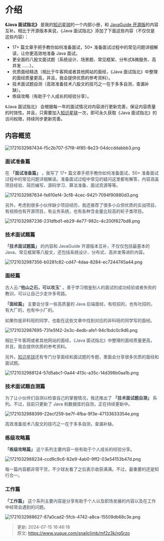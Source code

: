 # 介绍

**《Java 面试指北》** 是我的[知识星球](https://javaguide.cn/about-the-author/zhishixingqiu-two-years.html)的一个内部小册，和 [JavaGuide 开源版](https://javaguide.cn/)的内容互补。相比于开源版本来说，《Java 面试指北》添加了下面这些内容（不仅仅是这些内容）：



+ 17+ 篇文章手把手教你如何准备面试，50+ 准备面试过程中的常见问题详细解读，让你更高效地准备 Java 面试。
+ 更全面的八股文面试题（系统设计、场景题、常见框架、分布式&微服务、高并发 ……）。
+ 优质面经精选（相比于牛客网或者其他网站的面经，《Java 面试指北》中整理的面经质量更高，并且，我会提供优质的参考资料）。
+ 技术面试题自测（高效准备技术八股文的技巧之一在于多多自测，查漏补缺）。
+ 练级攻略（有助于个人成长的经验分享）。



《Java 面试指北》 会根据每一年的面试情况对内容进行更新完善，保证内容质量的时效性。并且，只需要加入[知识星球](https://javaguide.cn/about-the-author/zhishixingqiu-two-years.html)一次，即可永久获取《Java 面试指北》的访问权限，持续同步更新完善。


## 内容概览
![1721032987434-f5c2b707-57f8-4f85-8e23-04dccddabbb3.png](./images/1721032987434-f5c2b707-57f8-4f85-8e23-04dccddabbb3-870060.png)

### 面试准备篇


<font style="color:rgb(59, 69, 78);">在 </font>**<font style="color:rgb(59, 69, 78);">「面试准备篇」</font>**<font style="color:rgb(59, 69, 78);"> ，我写了 17+ 篇文章手把手教你如何准备面试，50+ 准备面试过程中的常见问题详细解读。准备面试过程中常见的疑问这里都有解答，内容涵盖项目经验、简历编写、源码学习、算法准备、面试资源等等。</font>

<font style="color:rgb(59, 69, 78);"></font>

![1721032987634-fe610ef4-3cf8-4cec-9421-7094f90880d3.png](./images/1721032987634-fe610ef4-3cf8-4cec-9421-7094f90880d3-217077.png)

<font style="color:rgb(59, 69, 78);">另外，考虑到很多小伙伴缺少项目经历，我还推荐了很多小众但优质的实战项目，有视频也有开源项目，有业务系统，也有各种含金量比较高的轮子类项目。</font>

<font style="color:rgb(59, 69, 78);"></font>

![1721032987236-231dfbd1-eb29-4e77-982c-4c200f827bd8.png](./images/1721032987236-231dfbd1-eb29-4e77-982c-4c200f827bd8-700729.png)

### 技术面试题篇


**<font style="color:rgb(59, 69, 78);">「技术面试题篇」</font>**<font style="color:rgb(59, 69, 78);"> 的内容和 JavaGuide 开源版本互补，不仅仅包括最基本的 Java、常见框架等八股文，还包括系统设计、分布式、高并发等进阶内容。</font>

<font style="color:rgb(59, 69, 78);"></font>

![1721032987356-b0281c82-cd47-4daa-8284-ec7244745a44.png](./images/1721032987356-b0281c82-cd47-4daa-8284-ec7244745a44-815212.png)

### 面经篇


<font style="color:rgb(59, 69, 78);">古人云:“</font>**<font style="color:rgb(59, 69, 78);">他山之石，可以攻玉</font>**<font style="color:rgb(59, 69, 78);">” 。善于学习借鉴别人的面试的成功经验或者失败的教训，可以让自己少走许多弯路。</font>

<font style="color:rgb(59, 69, 78);"></font>

**<font style="color:rgb(59, 69, 78);">「面经篇」</font>**<font style="color:rgb(59, 69, 78);"> 主要会分享一些高质量的 Java 后端面经，有校招的，也有社招的，有大厂的，也有中小厂的。</font>

<font style="color:rgb(59, 69, 78);"></font>

<font style="color:rgb(59, 69, 78);">如果你是非科班的同学，也能在这些文章中找到对应的非科班的同学写的面经。</font>

![1721032987695-731e5f42-2e3c-4edb-afe1-94c1bdc0c9d6.png](./images/1721032987695-731e5f42-2e3c-4edb-afe1-94c1bdc0c9d6-805099.png)

<font style="color:rgb(59, 69, 78);">相比于牛客网或者其他网站的面经，《Java 面试指北》中整理的面经质量更高，并且，我会提供优质的参考资料。</font>

<font style="color:rgb(59, 69, 78);"></font>

<font style="color:rgb(59, 69, 78);">另外，</font>[<font style="color:rgb(59, 69, 78);">知识星球</font>](https://javaguide.cn/about-the-author/zhishixingqiu-two-years.html)<font style="color:rgb(59, 69, 78);">还有专门分享面经和面试题的专题，里面会分享很多优质的面经和面试题。</font>

![1721032988124-57d5abc1-0a44-413c-a35c-14d398b0aa1b.png](./images/1721032988124-57d5abc1-0a44-413c-a35c-14d398b0aa1b-877940.png)

### 技术面试题自测篇


<font style="color:rgb(59, 69, 78);">为了让小伙伴们自测以检查自己的掌握情况，我还推出了 </font>**<font style="color:rgb(59, 69, 78);">「技术面试题自测」</font>**<font style="color:rgb(59, 69, 78);"> 系列。不过，目前只更新了 Java 和数据库的自测，正在持续更新中。</font>

<font style="color:rgb(59, 69, 78);"></font>

![1721032988399-22ecf259-be7f-4fba-9f3e-47133633354e.png](./images/1721032988399-22ecf259-be7f-4fba-9f3e-47133633354e-543630.png)

<font style="color:rgb(59, 69, 78);">高效准备技术八股文的技巧之一在于多多自测，查漏补缺。</font>

### 练级攻略篇


**<font style="color:rgb(59, 69, 78);">「练级攻略篇」</font>**<font style="color:rgb(59, 69, 78);"> 这个系列主要内容一些有助于个人成长的经验分享。</font>

![1721032988234-ccd9c9c6-82e9-4ab0-9ff2-03e54153b47d.png](./images/1721032988234-ccd9c9c6-82e9-4ab0-9ff2-03e54153b47d-960811.png)

<font style="color:rgb(59, 69, 78);">每一篇内容都非常干货，不少球友看了之后表示收获满满。不过，最重要的还是知行合一。</font>

### 工作篇


**<font style="color:rgb(59, 69, 78);">「工作篇」</font>**<font style="color:rgb(59, 69, 78);"> 这个系列主要内容是分享有助于个人以及职场发展的内容以及在工作中经常会遇到的问题。</font>

![1721032988627-87a0cad2-5fcb-4742-a8ca-15509db68c3e.png](./images/1721032988627-87a0cad2-5fcb-4742-a8ca-15509db68c3e-837258.png)



> 更新: 2024-07-15 16:46:18  
> 原文: <https://www.yuque.com/snailclimb/mf2z3k/rq5rzo>